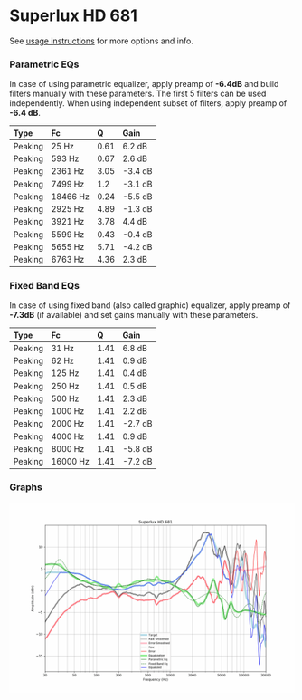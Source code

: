 # Superlux HD 681
See [usage instructions](https://github.com/jaakkopasanen/AutoEq#usage) for more options and info.

### Parametric EQs
In case of using parametric equalizer, apply preamp of **-6.4dB** and build filters manually
with these parameters. The first 5 filters can be used independently.
When using independent subset of filters, apply preamp of **-6.4 dB**.

| Type    | Fc       |    Q | Gain    |
|:--------|:---------|:-----|:--------|
| Peaking | 25 Hz    | 0.61 | 6.2 dB  |
| Peaking | 593 Hz   | 0.67 | 2.6 dB  |
| Peaking | 2361 Hz  | 3.05 | -3.4 dB |
| Peaking | 7499 Hz  | 1.2  | -3.1 dB |
| Peaking | 18466 Hz | 0.24 | -5.5 dB |
| Peaking | 2925 Hz  | 4.89 | -1.3 dB |
| Peaking | 3921 Hz  | 3.78 | 4.4 dB  |
| Peaking | 5599 Hz  | 0.43 | -0.4 dB |
| Peaking | 5655 Hz  | 5.71 | -4.2 dB |
| Peaking | 6763 Hz  | 4.36 | 2.3 dB  |

### Fixed Band EQs
In case of using fixed band (also called graphic) equalizer, apply preamp of **-7.3dB**
(if available) and set gains manually with these parameters.

| Type    | Fc       |    Q | Gain    |
|:--------|:---------|:-----|:--------|
| Peaking | 31 Hz    | 1.41 | 6.8 dB  |
| Peaking | 62 Hz    | 1.41 | 0.9 dB  |
| Peaking | 125 Hz   | 1.41 | 0.4 dB  |
| Peaking | 250 Hz   | 1.41 | 0.5 dB  |
| Peaking | 500 Hz   | 1.41 | 2.3 dB  |
| Peaking | 1000 Hz  | 1.41 | 2.2 dB  |
| Peaking | 2000 Hz  | 1.41 | -2.7 dB |
| Peaking | 4000 Hz  | 1.41 | 0.9 dB  |
| Peaking | 8000 Hz  | 1.41 | -5.8 dB |
| Peaking | 16000 Hz | 1.41 | -7.2 dB |

### Graphs
![](./Superlux%20HD%20681.png)